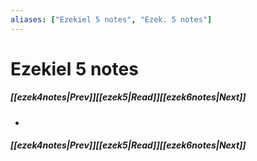 ```yaml
---
aliases: ["Ezekiel 5 notes", "Ezek. 5 notes"]
---
```

# Ezekiel 5 notes
##### <span class=arrow-left></span>[[ezek4notes|Prev]]<span class=navigation-separator></span>[[ezek5|Read]]<span class=navigation-separator></span>[[ezek6notes|Next]]<span class=arrow-right></span>
- 
##### <span class=arrow-left></span>[[ezek4notes|Prev]]<span class=navigation-separator></span>[[ezek5|Read]]<span class=navigation-separator></span>[[ezek6notes|Next]]<span class=arrow-right></span>